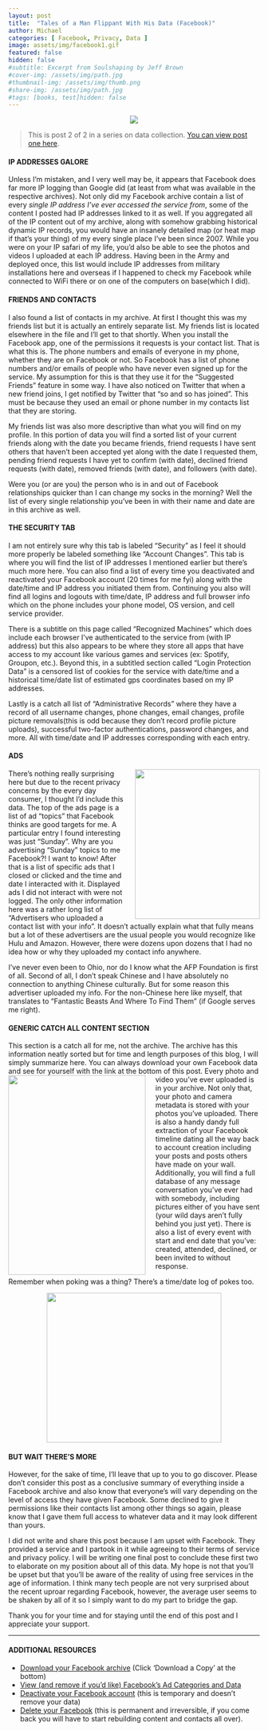 ```yaml
---
layout: post
title:  "Tales of a Man Flippant With His Data (Facebook)"
author: Michael
categories: [ Facebook, Privacy, Data ]
image: assets/img/facebook1.gif
featured: false
hidden: false
#subtitle: Excerpt from Soulshaping by Jeff Brown
#cover-img: /assets/img/path.jpg
#thumbnail-img: /assets/img/thumb.png
#share-img: /assets/img/path.jpg
#tags: [books, test]hidden: false
---
```

<p><center><img src="/assets/img/facebook1.gif"></center>
<blockquote>This is post 2 of 2 in a series on data collection. <a href="/data-google/">You can view post one here</a>.</blockquote></p>

#### IP ADDRESSES GALORE

Unless I’m mistaken, and I very well may be, it appears that Facebook does far more IP logging than Google did (at least from what was available in the respective archives). Not only did my Facebook archive contain a list of every <i>single IP address I’ve ever accessed the service from</i>, some of the content I posted had IP addresses linked to it as well. If you aggregated all of the IP content out of my archive, along with somehow grabbing historical dynamic IP records, you would have an insanely detailed map (or heat map if that’s your thing) of my every single place I’ve been since 2007. While you were on your IP safari of my life, you’d also be able to see the photos and videos I uploaded at each IP address. Having been in the Army and deployed once, this list would include IP addresses from military installations here and overseas if I happened to check my Facebook while connected to WiFi there or on one of the computers on base(which I did).

#### FRIENDS AND CONTACTS

I also found a list of contacts in my archive. At first I thought this was my friends list but it is actually an entirely separate list. My friends list is located elsewhere in the file and I’ll get to that shortly. When you install the Facebook app, one of the permissions it requests is your contact list. That is what this is. The phone numbers and emails of everyone in my phone, whether they are on Facebook or not. So Facebook has a list of phone numbers and/or emails of people who have never even signed up for the service. My assumption for this is that they use it for the “Suggested Friends” feature in some way. I have also noticed on Twitter that when a new friend joins, I get notified by Twitter that “so and so has joined”. This must be because they used an email or phone number in my contacts list that they are storing.

My friends list was also more descriptive than what you will find on my profile. In this portion of data you will find a sorted list of your current friends along with the date you became friends, friend requests I have sent others that haven’t been accepted yet along with the date I requested them, pending friend requests I have yet to confirm (with date), declined friend requests (with date), removed friends (with date), and followers (with date).

Were you (or are you) the person who is in and out of Facebook relationships quicker than I can change my socks in the morning? Well the list of every single relationship you’ve been in with their name and date are in this archive as well.

#### THE SECURITY TAB

I am not entirely sure why this tab is labeled “Security” as I feel it should more properly be labeled something like “Account Changes”. This tab is where you will find the list of IP addresses I mentioned earlier but there’s much more here. You can also find a list of every time you deactivated and reactivated your Facebook account (20 times for me fyi) along with the date/time and IP address you initiated them from. Continuing you also will find all logins and logouts with time/date, IP address and full browser info which on the phone includes your phone model, OS version, and cell service provider.

There is a subtitle on this page called “Recognized Machines” which does include each browser I’ve authenticated to the service from (with IP address) but this also appears to be where they store all apps that have access to my account like various games and services (ex: Spotify, Groupon, etc.). Beyond this, in a subtitled section called “Login Protection Data” is a censored list of cookies for the service with date/time and a historical time/date list of estimated gps coordinates based on my IP addresses.

Lastly is a catch all list of “Administrative Records” where they have a record of all username changes, phone changes, email changes, profile picture removals(this is odd because they don’t record profile picture uploads), successful two-factor authentications, password changes, and more. All with time/date and IP addresses corresponding with each entry.

#### ADS

<img src="/assets/img/facebook2.png" width="250" height="300" style="float: right; margin-left: 20px; margin-bottom: 5px">
<p>There’s nothing really surprising here but due to the recent privacy concerns by the every day consumer, I thought I’d include this data. The top of the ads page is a list of ad “topics” that Facebook thinks are good targets for me. A particular entry I found interesting was just “Sunday”. Why are you advertising “Sunday” topics to me Facebook?! I want to know! After that is a list of specific ads that I closed or clicked and the time and date I interacted with it. Displayed ads I did not interact with were not logged. The only other information here was a rather long list of “Advertisers who uploaded a contact list with your info”. It doesn’t actually explain what that fully means but a lot of these advertisers are the usual people you would recognize like Hulu and Amazon. However, there were dozens upon dozens that I had no idea how or why they uploaded my contact info anywhere.

I’ve never even been to Ohio, nor do I know what the AFP Foundation is first of all. Second of all, I don’t speak Chinese and I have absolutely no connection to anything Chinese culturally. But for some reason this advertiser uploaded my info. For the non-Chinese here like myself, that translates to “Fantastic Beasts And Where To Find Them” (if Google serves me right).</p>

#### GENERIC CATCH ALL CONTENT SECTION

This section is a catch all for me, not the archive. The archive has this information neatly sorted but for time and length purposes of this blog, I will simply summarize here. You can always download your own Facebook data and see for yourself with the link at the bottom of this post.
<img src="/assets/img/facebook3.png" width="275" height="400" style="float: left; margin-right: 20px; margin-bottom: 5px">
Every photo and video you’ve ever uploaded is in your archive. Not only that, your photo and camera metadata is stored with your photos you’ve uploaded. There is also a handy dandy full extraction of your Facebook timeline dating all the way back to account creation including your posts and posts others have made on your wall. Additionally, you will find a full database of any message conversation you’ve ever had with somebody, including pictures either of you have sent (your wild days aren’t fully behind you just yet). There is also a list of every event with start and end date that you’ve: created, attended, declined, or been invited to without response.

Remember when poking was a thing? There’s a time/date log of pokes too.
<p><center><img src="/assets/img/facebook4.png" width="350" height="300"></center></p>

#### BUT WAIT THERE’S MORE

However, for the sake of time, I’ll leave that up to you to go discover. Please don’t consider this post as a conclusive summary of everything inside a Facebook archive and also know that everyone’s will vary depending on the level of access they have given Facebook. Some declined to give it permissions like their contacts list among other things so again, please know that I gave them full access to whatever data and it may look different than yours.

I did not write and share this post because I am upset with Facebook. They provided a service and I partook in it while agreeing to their terms of service and privacy policy. I will be writing one final post to conclude these first two to elaborate on my position about all of this data. My hope is not that you’ll be upset but that you’ll be aware of the reality of using free services in the age of information. I think many tech people are not very surprised about the recent uproar regarding Facebook, however, the average user seems to be shaken by all of it so I simply want to do my part to bridge the gap.

Thank you for your time and for staying until the end of this post and I appreciate your support.
<hr>

#### ADDITIONAL RESOURCES

<ul>
<li><a href="https://www.facebook.com/dyi/?x=AdkTEroYx-rmwrpY&referrer=yfi_settings">Download your Facebook archive</a> (Click ‘Download a Copy’ at the bottom)</li>
<li><a href="https://www.facebook.com/ads/preferences/?entry_product=ad_settings_screen">View (and remove if you’d like) Facebook’s Ad Categories and Data</a></li>
<li><a href="https://www.facebook.com/deactivate/">Deactivate your Facebook account</a> (this is temporary and doesn’t remove your data)</li>
<li><a href="https://www.facebook.com/help/delete_account">Delete your Facebook</a> (this is permanent and irreversible, if you come back you will have to start rebuilding content and contacts all over).</li>
</ul>
